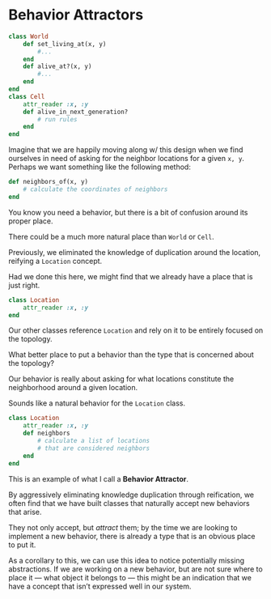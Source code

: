 # Behavior Attractors

```rb
class World
    def set_living_at(x, y)
        #...
    end
    def alive_at?(x, y)
        #...
    end
end
class Cell
    attr_reader :x, :y
    def alive_in_next_generation?
        # run rules
    end
end
```

Imagine that we are happily moving along w/ this design when we find ourselves in need of asking for the neighbor locations for a given `x, y`. Perhaps we want something like the following method:

```rb
def neighbors_of(x, y)
    # calculate the coordinates of neighbors
end
```

You know you need a behavior, but there is a bit of confusion around its proper place.

There could be a much more natural place than `World` or `Cell`.

Previously, we eliminated the knowledge of duplication around the location, reifying a `Location` concept.

Had we done this here, we might find that we already have a place that is just right.

```rb
class Location
    attr_reader :x, :y
end
```

Our other classes reference `Location` and rely on it to be entirely focused on the topology.

What better place to put a behavior than the type that is concerned about the topology?

Our behavior is really about asking for what locations constitute the neighborhood around a given location.

Sounds like a natural behavior for the `Location` class.

```rb
class Location
    attr_reader :x, :y
    def neighbors
        # calculate a list of locations
        # that are considered neighbors
    end
end
```

This is an example of what I call a **Behavior Attractor**.

By aggressively eliminating knowledge duplication through reification, we often find that we have built classes that naturally accept
new behaviors that arise.

They not only accept, but *attract* them; by the time we are looking to implement a new behavior, there is already a type that is an obvious place to put it.

As a corollary to this, we can use this idea to notice potentially missing abstractions. If we are working on a new behavior, but are
not sure where to place it — what object it belongs to — this might be an indication that we have a concept that isn’t expressed well in our system.
